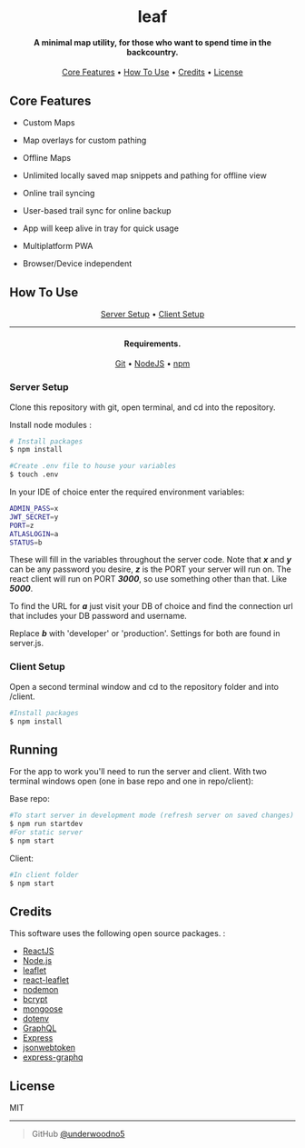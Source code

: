 <h1  align="center">leaf</h1>

<h4  align="center">A minimal map utility, for those who want to spend time in the backcountry.</h4>

<p  align="center">
<a  href="#core-features">Core Features</a> •
<a  href="#how-to-use">How To Use</a> •
<a  href="#credits">Credits</a> •
<a  href="#license">License</a>
</p>

## Core Features

- Custom Maps

- Map overlays for custom pathing

- Offline Maps

- Unlimited locally saved map snippets and pathing for offline view

- Online trail syncing

- User-based trail sync for online backup

- App will keep alive in tray for quick usage

- Multiplatform PWA

- Browser/Device independent

## How To Use

 <p  align="center">
<a  href="#server-setup">Server Setup</a> •
<a  href="#client-setup">Client Setup</a> 
</p>

---

<h4  align="center">Requirements.</h4>

<p  align="center">
<a  href="https://git-scm.com">Git</a> •
<a  href="https://nodejs.org/en/download/">NodeJS</a> •
<a  href="http://npmjs.com">npm</a> 
</p>

### Server Setup

Clone this repository with git, open terminal, and cd into the repository.

Install node modules :

```bash
# Install packages
$ npm install

#Create .env file to house your variables
$ touch .env
```

In your IDE of choice enter the required environment variables:

```bash
ADMIN_PASS=x
JWT_SECRET=y
PORT=z
ATLASLOGIN=a
STATUS=b
```

These will fill in the variables throughout the server code. Note that **_x_** and **_y_** can be any password you desire, **_z_** is the PORT your server will run on. The react client will run on PORT **_3000_**, so use something other than that. Like **_5000_**.

To find the URL for **_a_** just visit your DB of choice and find the connection url that includes your DB password and username.

Replace **_b_** with 'developer' or 'production'. Settings for both are found in server.js.

### Client Setup

Open a second terminal window and cd to the repository folder and into /client.

```bash
#Install packages
$ npm install
```

## Running

For the app to work you'll need to run the server and client. With two terminal windows open (one in base repo and one in repo/client):

Base repo:

```bash
#To start server in development mode (refresh server on saved changes)
$ npm run startdev
#For static server
$ npm start
```

Client:

```bash
#In client folder
$ npm start
```

## Credits

This software uses the following open source packages. :

- [ReactJS](https://reactjs.org//)
- [Node.js](https://nodejs.org/)
- [leaflet](https://leafletjs.com/)
- [react-leaflet](https://react-leaflet.js.org/)
- [nodemon](https://nodemon.io/)
- [bcrypt](https://www.npmjs.com/package/bcrypt)
- [mongoose](https://mongoosejs.com/)
- [dotenv](https://github.com/motdotla/dotenv#readme)
- [GraphQL](https://graphql.org/)
- [Express](https://expressjs.com/)
- [jsonwebtoken](https://www.npmjs.com/package/jsonwebtoken)
- [express-graphq](https://github.com/graphql/express-graphql)

## License

MIT

---

> GitHub [@underwoodno5](https://github.com/underwoodno5)
